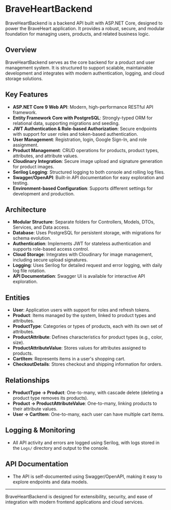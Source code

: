 # BraveHeartBackend

BraveHeartBackend is a backend API built with ASP.NET Core, designed to power the BraveHeart application. It provides a robust, secure, and modular foundation for managing users, products, and related business logic.

## Overview

BraveHeartBackend serves as the core backend for a product and user management system. It is structured to support scalable, maintainable development and integrates with modern authentication, logging, and cloud storage solutions.

## Key Features

- **ASP.NET Core 9 Web API**: Modern, high-performance RESTful API framework.
- **Entity Framework Core with PostgreSQL**: Strongly-typed ORM for relational data, supporting migrations and seeding.
- **JWT Authentication & Role-based Authorization**: Secure endpoints with support for user roles and token-based authentication.
- **User Management**: Registration, login, Google Sign-In, and role assignment.
- **Product Management**: CRUD operations for products, product types, attributes, and attribute values.
- **Cloudinary Integration**: Secure image upload and signature generation for product images.
- **Serilog Logging**: Structured logging to both console and rolling log files.
- **Swagger/OpenAPI**: Built-in API documentation for easy exploration and testing.
- **Environment-based Configuration**: Supports different settings for development and production.

## Architecture

- **Modular Structure**: Separate folders for Controllers, Models, DTOs, Services, and Data access.
- **Database**: Uses PostgreSQL for persistent storage, with migrations for schema evolution.
- **Authentication**: Implements JWT for stateless authentication and supports role-based access control.
- **Cloud Storage**: Integrates with Cloudinary for image management, including secure upload signatures.
- **Logging**: Uses Serilog for detailed request and error logging, with daily log file rotation.
- **API Documentation**: Swagger UI is available for interactive API exploration.

## Entities

- **User**: Application users with support for roles and refresh tokens.
- **Product**: Items managed by the system, linked to product types and attributes.
- **ProductType**: Categories or types of products, each with its own set of attributes.
- **ProductAttribute**: Defines characteristics for product types (e.g., color, size).
- **ProductAttributeValue**: Stores values for attributes assigned to products.
- **CartItem**: Represents items in a user's shopping cart.
- **CheckoutDetails**: Stores checkout and shipping information for orders.

## Relationships

- **ProductType → Product**: One-to-many, with cascade delete (deleting a product type removes its products).
- **Product → ProductAttributeValue**: One-to-many, linking products to their attribute values.
- **User → CartItem**: One-to-many, each user can have multiple cart items.

## Logging & Monitoring

- All API activity and errors are logged using Serilog, with logs stored in the `Logs/` directory and output to the console.

## API Documentation

- The API is self-documented using Swagger/OpenAPI, making it easy to explore endpoints and data models.

---

BraveHeartBackend is designed for extensibility, security, and ease of integration with modern frontend applications and cloud services. 